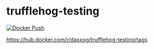 # trufflehog-testing

[![Docker Push](https://github.com/daxxog/trufflehog-testing/actions/workflows/docker-push.yml/badge.svg)](https://github.com/daxxog/trufflehog-testing/actions/workflows/docker-push.yml)

https://hub.docker.com/r/daxxog/trufflehog-testing/tags
